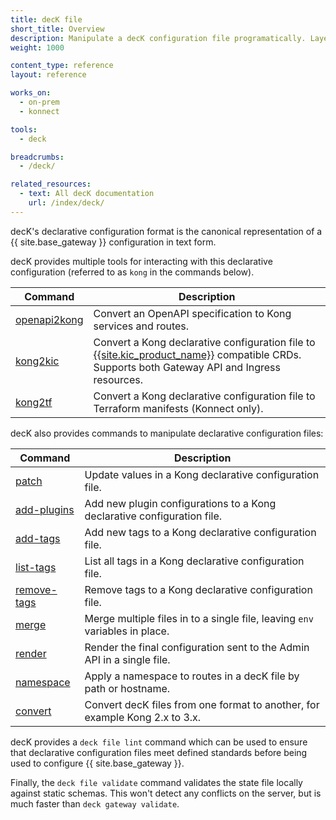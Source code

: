 ```yaml
---
title: decK file
short_title: Overview
description: Manipulate a decK configuration file programatically. Layer in additional configuration and lint against your governance rules
weight: 1000

content_type: reference
layout: reference

works_on:
  - on-prem
  - konnect

tools:
  - deck

breadcrumbs:
  - /deck/

related_resources:
  - text: All decK documentation
    url: /index/deck/
---
```


decK's declarative configuration format is the canonical representation of a {{ site.base_gateway }} configuration in text form.

decK provides multiple tools for interacting with this declarative configuration (referred to as `kong` in the commands below).

| Command                                  | Description                                                                                                                                                                     |
| ---------------------------------------- | ------------------------------------------------------------------------------------------------------------------------------------------------------------------------------- |
| [openapi2kong](/deck/file/openapi2kong/) | Convert an OpenAPI specification to Kong services and routes.                                                                                                                   |
| [kong2kic](/deck/file/kong2kic/)         | Convert a Kong declarative configuration file to [{{site.kic_product_name}}](/kubernetes-ingress-controller/) compatible CRDs. Supports both Gateway API and Ingress resources. |
| [kong2tf](/deck/file/kong2tf/)           | Convert a Kong declarative configuration file to Terraform manifests (Konnect only).                                                                                            |

decK also provides commands to manipulate declarative configuration files:

| Command                                         | Description                                                                 |
| ----------------------------------------------- | --------------------------------------------------------------------------- |
| [patch](/deck/file/manipulation/patch/)         | Update values in a Kong declarative configuration file.                     |
| [add-plugins](/deck/file/manipulation/plugins/) | Add new plugin configurations to a Kong declarative configuration file.     |
| [add-tags](/deck/file/manipulation/tags/)       | Add new tags to a Kong declarative configuration file.                      |
| [list-tags](/deck/file/manipulation/tags/)      | List all tags in a Kong declarative configuration file.                     |
| [remove-tags](/deck/file/manipulation/tags/)    | Remove tags to a Kong declarative configuration file.                       |
| [merge](/deck/file/merge/)                      | Merge multiple files in to a single file, leaving `env` variables in place. |
| [render](/deck/file/render/)                    | Render the final configuration sent to the Admin API in a single file.      |
| [namespace](/deck/file/manipulation/namespace/) | Apply a namespace to routes in a decK file by path or hostname.             |
| [convert](/deck/file/convert/)                  | Convert decK files from one format to another, for example Kong 2.x to 3.x. |

decK provides a `deck file lint` command which can be used to ensure that declarative configuration files meet defined standards before being used to configure {{ site.base_gateway }}.

Finally, the `deck file validate` command validates the state file locally against static schemas. This won't detect any conflicts on the server, but is much faster than `deck gateway validate`.
